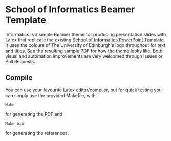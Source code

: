 # School of Informatics Beamer Template

Informatics is a simple Beamer theme for producing presentation slides with Latex  that replicate the existing [School of Informatics PowerPoint Template](https://web.inf.ed.ac.uk/infweb/admin/school-visual-identity-logo).
It uses the colours of The University of Edinburgh's logo throughout for text and titles.
See the resulting [sample PDF](talk.pdf) for how the theme looks like.
Both visual and automation improvements are very welcomed through Issues or Pull Requests.

## Compile

You can use your favourite Latex editor/compiler, but for quick testing you can simply use the provided Makefile, with
```
Make
```
for generating the PDF and
```
Make bib
```
for generating the references.
